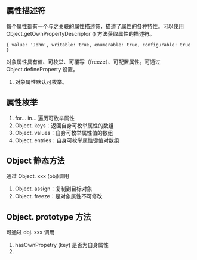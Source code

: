 
## 属性描述符
每个属性都有一个与之关联的属性描述符，描述了属性的各种特性。可以使用 Object.getOwnPropertyDescriptor () 方法获取属性的描述符。
```
{ value: 'John', writable: true, enumerable: true, configurable: true }
```
对象属性具有值、可枚举、可覆写（freeze）、可配置属性。可通过 Object.defineProperty 设置。

1. 对象属性默认可枚举。

## 属性枚举
1. for... in... 遍历可枚举属性
1. Object. keys：返回自身可枚举属性的数组
2. Object. values：自身可枚举属性值的数组
3. Object. entries：自身可枚举属性键值对数组

## Object 静态方法
通过 Object. xxx (obj)调用
1. Object. assign：复制到目标对象
2. Object. freeze：是对象属性不可修改

## Object. prototype 方法
可通过 obj. xxx 调用
1. hasOwnPropetry (key) 是否为自身属性
2. 